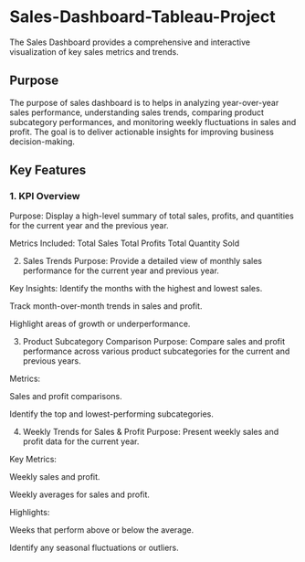 # Sales-Dashboard-Tableau-Project
The Sales Dashboard provides a comprehensive and interactive visualization of key sales metrics and trends. 

## Purpose
The purpose of sales dashboard is to helps in analyzing year-over-year sales performance, understanding sales trends, comparing product subcategory performances, and monitoring weekly fluctuations in sales and profit. The goal is to deliver actionable insights for improving business decision-making.

## Key Features
### 1. KPI Overview
Purpose: Display a high-level summary of total sales, profits, and quantities for the current year and the previous year.

  Metrics Included:
Total Sales 
Total Profits
Total Quantity Sold

2. Sales Trends
Purpose: Provide a detailed view of monthly sales performance for the current year and previous year.

  Key Insights:
Identify the months with the highest and lowest sales.

Track month-over-month trends in sales and profit.

Highlight areas of growth or underperformance.

3. Product Subcategory Comparison
Purpose: Compare sales and profit performance across various product subcategories for the current and previous years.

Metrics:

Sales and profit comparisons.

Identify the top and lowest-performing subcategories.

4. Weekly Trends for Sales & Profit
Purpose: Present weekly sales and profit data for the current year.

Key Metrics:

Weekly sales and profit.

Weekly averages for sales and profit.

Highlights:

Weeks that perform above or below the average.

Identify any seasonal fluctuations or outliers.

